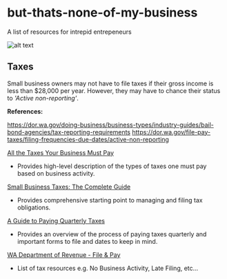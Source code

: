 # but-thats-none-of-my-business
A list of resources for intrepid entrepeneurs

![alt text](https://i.kym-cdn.com/entries/icons/original/000/015/878/thatsnoneofmy.jpg)

## Taxes
Small business owners may not have to file taxes if their gross income is less than $28,000 per year. However, they may have to chance their status to *'Active non-reporting'*.

**References:**

https://dor.wa.gov/doing-business/business-types/industry-guides/bail-bond-agencies/tax-reporting-requirements
https://dor.wa.gov/file-pay-taxes/filing-frequencies-due-dates/active-non-reporting


[All the Taxes Your Business Must Pay](https://www.thebalancesmb.com/all-the-taxes-your-business-must-pay-399045)

* Provides high-level description of the types of taxes one must pay based on business activity.

[Small Business Taxes: The Complete Guide](https://www.fundera.com/blog/small-business-taxes)

* Provides comprehensive starting point to managing and filing tax obligations.

[A Guide to Paying Quarterly Taxes](https://turbotax.intuit.com/tax-tips/self-employment-taxes/a-guide-to-paying-quarterly-taxes/L6p8C53xQ)

* Provides an overview of the process of paying taxes quarterly and important forms to file and dates to keep in mind.

[WA Department of Revenue - File & Pay](https://dor.wa.gov/file-pay-taxes)

* List of tax resources e.g. No Business Activity, Late Filing, etc...
